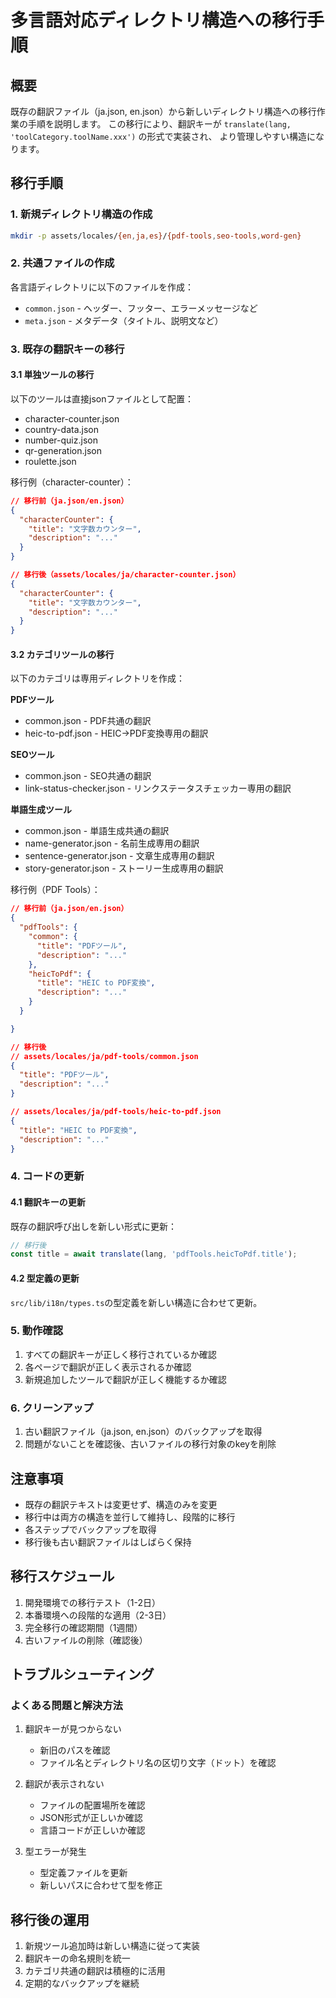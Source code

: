 # 多言語対応ディレクトリ構造への移行手順

## 概要
既存の翻訳ファイル（ja.json, en.json）から新しいディレクトリ構造への移行作業の手順を説明します。
この移行により、翻訳キーが `translate(lang, 'toolCategory.toolName.xxx')` の形式で実装され、
より管理しやすい構造になります。

## 移行手順

### 1. 新規ディレクトリ構造の作成
```bash
mkdir -p assets/locales/{en,ja,es}/{pdf-tools,seo-tools,word-gen}
```

### 2. 共通ファイルの作成
各言語ディレクトリに以下のファイルを作成：
- `common.json` - ヘッダー、フッター、エラーメッセージなど
- `meta.json` - メタデータ（タイトル、説明文など）

### 3. 既存の翻訳キーの移行
#### 3.1 単独ツールの移行
以下のツールは直接jsonファイルとして配置：
- character-counter.json
- country-data.json
- number-quiz.json
- qr-generation.json
- roulette.json

移行例（character-counter）：
```json
// 移行前（ja.json/en.json）
{
  "characterCounter": {
    "title": "文字数カウンター",
    "description": "..."
  }
}

// 移行後（assets/locales/ja/character-counter.json）
{
  "characterCounter": {
    "title": "文字数カウンター",
    "description": "..."
  }
}
```

#### 3.2 カテゴリツールの移行
以下のカテゴリは専用ディレクトリを作成：

**PDFツール**
- common.json - PDF共通の翻訳
- heic-to-pdf.json - HEIC→PDF変換専用の翻訳

**SEOツール**
- common.json - SEO共通の翻訳
- link-status-checker.json - リンクステータスチェッカー専用の翻訳

**単語生成ツール**
- common.json - 単語生成共通の翻訳
- name-generator.json - 名前生成専用の翻訳
- sentence-generator.json - 文章生成専用の翻訳
- story-generator.json - ストーリー生成専用の翻訳

移行例（PDF Tools）：
```json
// 移行前（ja.json/en.json）
{
  "pdfTools": {
    "common": {
      "title": "PDFツール",
      "description": "..."
    },
    "heicToPdf": {
      "title": "HEIC to PDF変換",
      "description": "..."
    }
  }

}

// 移行後
// assets/locales/ja/pdf-tools/common.json
{
  "title": "PDFツール",
  "description": "..."
}

// assets/locales/ja/pdf-tools/heic-to-pdf.json
{
  "title": "HEIC to PDF変換",
  "description": "..."
}
```

### 4. コードの更新
#### 4.1 翻訳キーの更新
既存の翻訳呼び出しを新しい形式に更新：

```typescript
// 移行後
const title = await translate(lang, 'pdfTools.heicToPdf.title');
```

#### 4.2 型定義の更新
`src/lib/i18n/types.ts`の型定義を新しい構造に合わせて更新。

### 5. 動作確認
1. すべての翻訳キーが正しく移行されているか確認
2. 各ページで翻訳が正しく表示されるか確認
3. 新規追加したツールで翻訳が正しく機能するか確認

### 6. クリーンアップ
1. 古い翻訳ファイル（ja.json, en.json）のバックアップを取得
2. 問題がないことを確認後、古いファイルの移行対象のkeyを削除

## 注意事項
- 既存の翻訳テキストは変更せず、構造のみを変更
- 移行中は両方の構造を並行して維持し、段階的に移行
- 各ステップでバックアップを取得
- 移行後も古い翻訳ファイルはしばらく保持

## 移行スケジュール
1. 開発環境での移行テスト（1-2日）
2. 本番環境への段階的な適用（2-3日）
3. 完全移行の確認期間（1週間）
4. 古いファイルの削除（確認後）

## トラブルシューティング
### よくある問題と解決方法
1. 翻訳キーが見つからない
   - 新旧のパスを確認
   - ファイル名とディレクトリ名の区切り文字（ドット）を確認

2. 翻訳が表示されない
   - ファイルの配置場所を確認
   - JSON形式が正しいか確認
   - 言語コードが正しいか確認

3. 型エラーが発生
   - 型定義ファイルを更新
   - 新しいパスに合わせて型を修正

## 移行後の運用
1. 新規ツール追加時は新しい構造に従って実装
2. 翻訳キーの命名規則を統一
3. カテゴリ共通の翻訳は積極的に活用
4. 定期的なバックアップを継続
